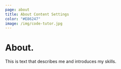 ```yaml
---
page: about
title: About Content Settings
color: "#E86247"
image: /img/code-tutor.jpg
---
```


# About.

This is text that describes me and introduces my skills.
